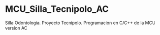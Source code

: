 # MCU_Silla_Tecnipolo_AC
Silla Odontologia. Proyecto Tecnipolo. Programacion en C/C++ de la MCU version AC
